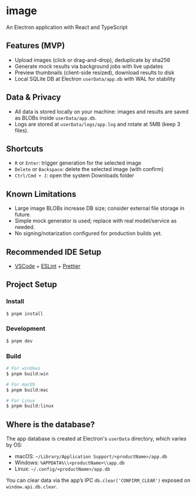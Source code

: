 # image

An Electron application with React and TypeScript

## Features (MVP)

- Upload images (click or drag-and-drop), deduplicate by sha256
- Generate mock results via background jobs with live updates
- Preview thumbnails (client-side resized), download results to disk
- Local SQLite DB at Electron `userData/app.db` with WAL for stability

## Data & Privacy

- All data is stored locally on your machine: images and results are saved as BLOBs inside `userData/app.db`.
- Logs are stored at `userData/logs/app.log` and rotate at 5MB (keep 3 files).

## Shortcuts

- `R` or `Enter`: trigger generation for the selected image
- `Delete` or `Backspace`: delete the selected image (with confirm)
- `Ctrl/Cmd + J`: open the system Downloads folder

## Known Limitations

- Large image BLOBs increase DB size; consider external file storage in future.
- Simple mock generator is used; replace with real model/service as needed.
- No signing/notarization configured for production builds yet.

## Recommended IDE Setup

- [VSCode](https://code.visualstudio.com/) + [ESLint](https://marketplace.visualstudio.com/items?itemName=dbaeumer.vscode-eslint) + [Prettier](https://marketplace.visualstudio.com/items?itemName=esbenp.prettier-vscode)

## Project Setup

### Install

```bash
$ pnpm install
```

### Development

```bash
$ pnpm dev
```

### Build

```bash
# For windows
$ pnpm build:win

# For macOS
$ pnpm build:mac

# For Linux
$ pnpm build:linux
```

## Where is the database?

The app database is created at Electron's `userData` directory, which varies by OS:

- macOS: `~/Library/Application Support/<productName>/app.db`
- Windows: `%APPDATA%\\<productName>\\app.db`
- Linux: `~/.config/<productName>/app.db`

You can clear data via the app’s IPC `db.clear('CONFIRM_CLEAR')` exposed on `window.api.db.clear`.
